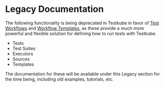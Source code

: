 # Legacy Documentation

The following functionality is being deprecated in Testkube in favor of [Test Workflows](test-workflows) and [Workflow Templates](test-workflow-templates), as 
these provide a much more powerful and flexible solution for defining how to run tests with Testkube.

- Tests
- Test Suites
- Executors
- Sources
- Templates

The documentation for these will be available under this Legacy section for the time being, including old examples, tutorials, etc.

